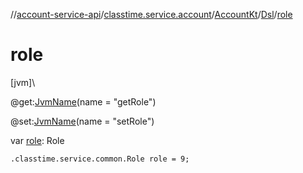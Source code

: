 //[account-service-api](../../../../index.md)/[classtime.service.account](../../index.md)/[AccountKt](../index.md)/[Dsl](index.md)/[role](role.md)

# role

[jvm]\

@get:[JvmName](https://kotlinlang.org/api/latest/jvm/stdlib/kotlin.jvm/-jvm-name/index.html)(name = &quot;getRole&quot;)

@set:[JvmName](https://kotlinlang.org/api/latest/jvm/stdlib/kotlin.jvm/-jvm-name/index.html)(name = &quot;setRole&quot;)

var [role](role.md): Role

<code>.classtime.service.common.Role role = 9;</code>
